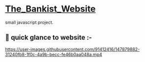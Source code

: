 # [The_Bankist_Website](https://noorali-180.github.io/The_Bankist_Website/)

small javascript project.

## 🚀 quick glance to website :-

https://user-images.githubusercontent.com/91412416/147879882-31240fb8-1f0c-4a9b-becc-fe46b0aa048a.mp4
